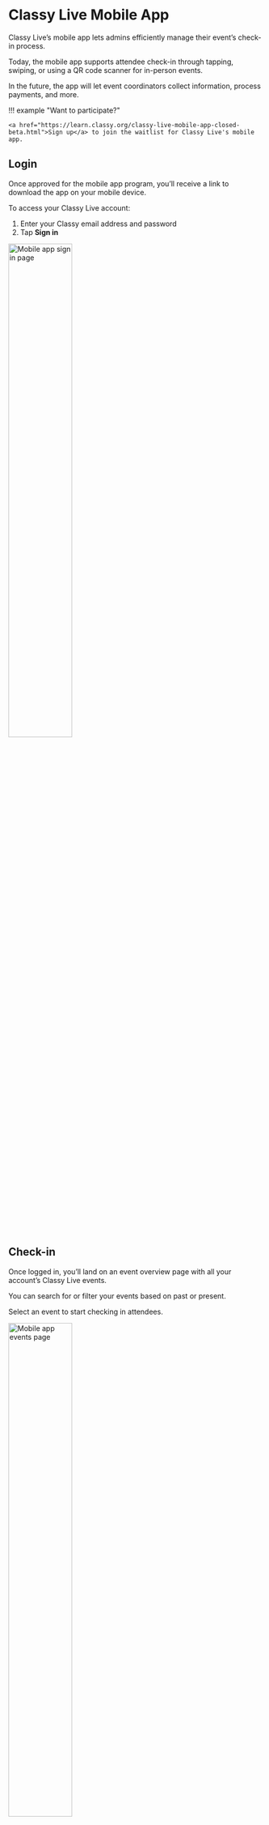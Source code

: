 <style type="text/css" rel="stylesheet">
img { width: 50%; margin:auto!important; }
</style>

# Classy Live Mobile App

Classy Live’s mobile app lets admins efficiently manage their event’s check-in process.

Today, the mobile app supports attendee check-in through tapping, swiping, or using a QR code scanner for in-person events.

In the future, the app will let event coordinators collect information, process payments, and more.

!!! example "Want to participate?"

    <a href="https://learn.classy.org/classy-live-mobile-app-closed-beta.html">Sign up</a> to join the waitlist for Classy Live's mobile app.

## Login

Once approved for the mobile app program, you’ll receive a link to download the app on your mobile device.

To access your Classy Live account:

1. Enter your Classy email address and password
2. Tap **Sign in**

![Mobile app sign in page](https://learn.classy.org/rs/673-DCU-558/images/cl-mobile-login.PNG)

## Check-in

Once logged in, you’ll land on an event overview page with all your account’s Classy Live events.

You can search for or filter your events based on past or present.

Select an event to start checking in attendees.

![Mobile app events page](https://learn.classy.org/rs/673-DCU-558/images/cl-mobile-events.PNG)

After you select an event, you can view all the event’s registered attendees.

Search for a specific attendee or filter attendees based on check-in status and ticket type.

### Manual check-in

Tap **Check in** next to an attendee's name to check them in manually.

A success notification will appear with information about the attendees, such as their seating assignment, bidder number, and ticket type.

### QR code check-in

Tap **Scan Code** on the Attendees page to check in an attendee via QR code.

You’ll need to grant the app permission to use your device’s camera. Once allowed, you can scan the attendee’s QR code to check them in.

![Mobile app attendees page](https://learn.classy.org/rs/673-DCU-558/images/cl-mobile-app-attendees-page.png)

A success notification will appear with information about the attendee, such as their seating assignment, bidder number, and ticket type.

!!! note

    When editing attendee information or other features, use the Classy Live website.
